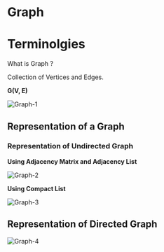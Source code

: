 # Graph

# Terminolgies

What is Graph ?

Collection of Vertices and Edges. 

**G(V, E)**

![Graph-1](/resources/Graph/jpg/Graph-1.jpeg)

## **Representation of a Graph**

### Representation of Undirected Graph

**Using Adjacency Matrix and Adjacency List**

![Graph-2](/resources/Graph/jpg/Graph-2.jpeg)

**Using Compact List**

![Graph-3](/resources/Graph/jpg/Graph-3.jpeg)

## Representation of Directed Graph

![Graph-4](/resources/Graph/jpg/Graph-4.jpeg)



